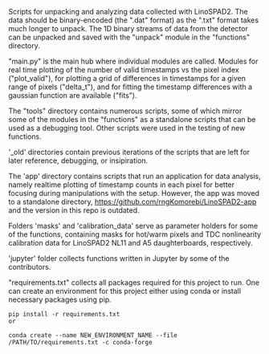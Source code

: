 Scripts for unpacking and analyzing data collected with LinoSPAD2. The data
should be binary-encoded (the ".dat" format) as the ".txt" format takes much longer
to unpack. The 1D binary streams of data from the detector can be unpacked
and saved with the "unpack" module in the "functions" directory.

"main.py" is the main hub where individual modules are called. Modules for
real time plotting of the number of valid timestamps vs the pixel index
("plot_valid"), for plotting a grid of differences in timestamps for a given
range of pixels ("delta_t"), and for fitting the timestamp differences with
a gaussian function are available ("fits").

The "tools" directory contains numerous scripts, some of which mirror some of
the modules in the "functions" as a standalone scripts that can be used as a
debugging tool. Other scripts were used in the testing of new functions.

'_old' directories contain previous iterations of the scripts that are left for
later reference, debugging, or insipiration.

The 'app' directory contains scripts that run an application for data analysis,
namely realtime plotting of timestamp counts in each pixel for better focusing
during manipulations with the setup. However, the app was moved to a standalone
directory, https://github.com/rngKomorebi/LinoSPAD2-app and the version in this
repo is outdated.

Folders 'masks' and 'calibration_data' serve as parameter holders for some of
the functions, containing masks for hot/warm pixels and TDC nonlinearity calibration
data for LinoSPAD2 NL11 and A5 daughterboards, respectively.

'jupyter' folder collects functions written in Jupyter by some of the contributors.

"requirements.txt" collects all packages required for this project to run.
One can create an environment for this project either using conda or  install
necessary packages using pip.
```
pip install -r requirements.txt
or
```
```
conda create --name NEW_ENVIRONMENT_NAME --file /PATH/TO/requirements.txt -c conda-forge
```
